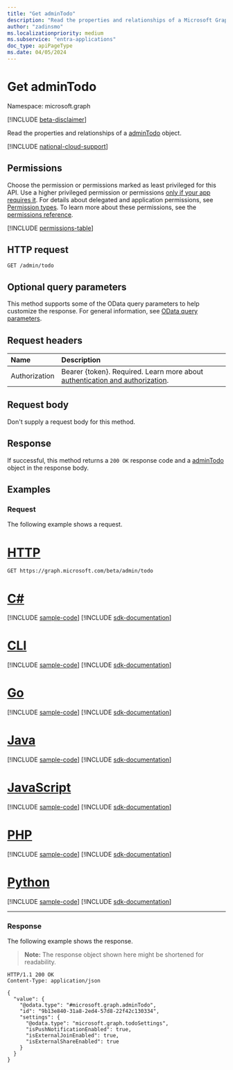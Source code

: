 ```yaml
---
title: "Get adminTodo"
description: "Read the properties and relationships of a Microsoft Graph adminTodo object."
author: "zadinsmo"
ms.localizationpriority: medium
ms.subservice: "entra-applications"
doc_type: apiPageType
ms.date: 04/05/2024
---
```


# Get adminTodo
Namespace: microsoft.graph

[!INCLUDE [beta-disclaimer](../../includes/beta-disclaimer.md)]

Read the properties and relationships of a [adminTodo](../resources/admintodo.md) object.

[!INCLUDE [national-cloud-support](../../includes/global-only.md)]

## Permissions
Choose the permission or permissions marked as least privileged for this API. Use a higher privileged permission or permissions [only if your app requires it](/graph/permissions-overview#best-practices-for-using-microsoft-graph-permissions). For details about delegated and application permissions, see [Permission types](/graph/permissions-overview#permission-types). To learn more about these permissions, see the [permissions reference](/graph/permissions-reference).

<!-- { "blockType": "permissions", "name": "admintodo_get" } -->
[!INCLUDE [permissions-table](../includes/permissions/admintodo-get-permissions.md)]

## HTTP request

<!-- {
  "blockType": "ignored"
}
-->
``` http
GET /admin/todo
```

## Optional query parameters
This method supports some of the OData query parameters to help customize the response. For general information, see [OData query parameters](/graph/query-parameters).

## Request headers
|Name|Description|
|:---|:---|
|Authorization|Bearer {token}. Required. Learn more about [authentication and authorization](/graph/auth/auth-concepts).|

## Request body
Don't supply a request body for this method.

## Response

If successful, this method returns a `200 OK` response code and a [adminTodo](../resources/admintodo.md) object in the response body.

## Examples

### Request
The following example shows a request.
# [HTTP](#tab/http)
<!-- {
  "blockType": "request",
  "name": "get_admintodo"
}
-->
``` http
GET https://graph.microsoft.com/beta/admin/todo
```

# [C#](#tab/csharp)
[!INCLUDE [sample-code](../includes/snippets/csharp/get-admintodo-csharp-snippets.md)]
[!INCLUDE [sdk-documentation](../includes/snippets/snippets-sdk-documentation-link.md)]

# [CLI](#tab/cli)
[!INCLUDE [sample-code](../includes/snippets/cli/get-admintodo-cli-snippets.md)]
[!INCLUDE [sdk-documentation](../includes/snippets/snippets-sdk-documentation-link.md)]

# [Go](#tab/go)
[!INCLUDE [sample-code](../includes/snippets/go/get-admintodo-go-snippets.md)]
[!INCLUDE [sdk-documentation](../includes/snippets/snippets-sdk-documentation-link.md)]

# [Java](#tab/java)
[!INCLUDE [sample-code](../includes/snippets/java/get-admintodo-java-snippets.md)]
[!INCLUDE [sdk-documentation](../includes/snippets/snippets-sdk-documentation-link.md)]

# [JavaScript](#tab/javascript)
[!INCLUDE [sample-code](../includes/snippets/javascript/get-admintodo-javascript-snippets.md)]
[!INCLUDE [sdk-documentation](../includes/snippets/snippets-sdk-documentation-link.md)]

# [PHP](#tab/php)
[!INCLUDE [sample-code](../includes/snippets/php/get-admintodo-php-snippets.md)]
[!INCLUDE [sdk-documentation](../includes/snippets/snippets-sdk-documentation-link.md)]

# [Python](#tab/python)
[!INCLUDE [sample-code](../includes/snippets/python/get-admintodo-python-snippets.md)]
[!INCLUDE [sdk-documentation](../includes/snippets/snippets-sdk-documentation-link.md)]

---

### Response
The following example shows the response.
>**Note:** The response object shown here might be shortened for readability.
<!-- {
  "blockType": "response",
  "truncated": true,
  "@odata.type": "microsoft.graph.adminTodo"
}
-->
``` http
HTTP/1.1 200 OK
Content-Type: application/json

{
  "value": {
    "@odata.type": "#microsoft.graph.adminTodo",
    "id": "9b13e840-31a8-2ed4-57d8-22f42c130334",
    "settings": {
      "@odata.type": "microsoft.graph.todoSettings",
      "isPushNotificationEnabled": true,
      "isExternalJoinEnabled": true,
      "isExternalShareEnabled": true
    }
  }
}
```


